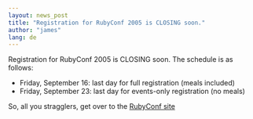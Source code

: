 ```yaml
---
layout: news_post
title: "Registration for RubyConf 2005 is CLOSING soon."
author: "james"
lang: de
---
```


Registration for RubyConf 2005 is CLOSING soon. The schedule is as
follows:

* Friday, September 16: last day for full registration (meals included)
* Friday, September 23: last day for events-only registration (no meals)

So, all you stragglers, get over to the [RubyConf site][1]



[1]: http://www.rubycentral.org/conference/register
